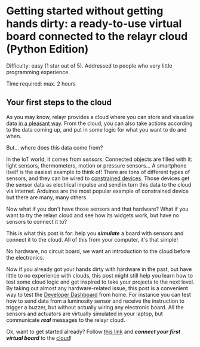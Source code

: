 # Getting started without getting hands dirty: a ready-to-use virtual board connected to the relayr cloud (Python Edition)

Difficulty: easy (1 star out of 5). Addressed to people who very little programming experience.

Time required: max. 2 hours

## Your first steps to the cloud

As you may know, relayr provides a cloud where you can store and visualize data [in a pleasant way](https://dev.relayr.io/). From the cloud, you can also take actions according to the data coming up, and put in some logic for what you want to do and when.

But... where does this data come from?

In the IoT world, it comes from *sensors*. Connected objects are filled with it: light sensors, thermometers, motion or pressure sensors... A smartphone itself is the easiest example to think of! There are tons of different types of sensors, and they can be wired to [constrained devices](http://www.igi-global.com/dictionary/resource-constrained-device/42838). Those devices get the sensor data as electrical impulse and send in turn this data to the cloud via internet. Arduinos are the most popular example of constrained device but there are many, many others.

Now what if you don't have those sensors and that hardware? What if you want to try the relayr cloud and see how its widgets work, but have no sensors to connect it to?

This is what this post is for: help you ***simulate*** a board with sensors and connect it to the cloud. All of this from your computer, it's that simple!

No hardware, no circuit board, we want an introduction to the cloud before the electronics.

Now if you already got your hands dirty with hardware in the past, but have little to no experience with clouds, this post might still help you learn how to test some cloud logic and get inspired to take your projects to the next level. By taking out almost any hardware-related issue, this post is a convenient way to test the [Developer Dashboard](https://dev.relayr.io/) from home. For instance you can test how to send data from a luminosity sensor and receive the instruction to trigger a buzzer, but without actually wiring any electronic board. All the sensors and actuators are virtually simulated in your laptop, but communicate ***real*** messages to the relayr cloud.

Ok, want to get started already? Follow [this link](https://github.com/relayr/python-virtual-device) and ***connect your first virtual board*** to the [cloud](https://dev.relayr.io/)!